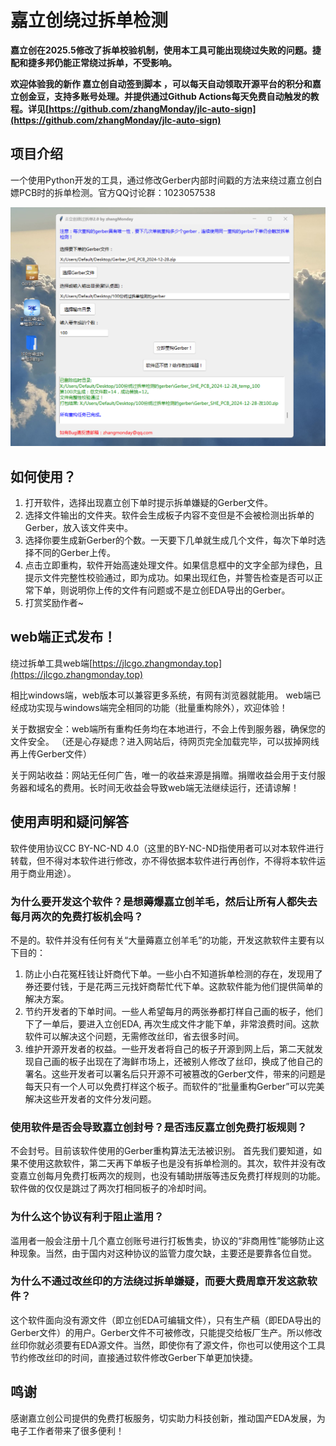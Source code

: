 # 嘉立创绕过拆单检测

**嘉立创在2025.5修改了拆单校验机制，使用本工具可能出现绕过失败的问题。捷配和捷多邦仍能正常绕过拆单，不受影响。**

**欢迎体验我的新作 嘉立创自动签到脚本 ，可以每天自动领取开源平台的积分和嘉立创金豆，支持多账号处理。并提供通过Github Actions每天免费自动触发的教程。详见[https://github.com/zhangMonday/jlc-auto-sign](https://github.com/zhangMonday/jlc-auto-sign)**

## 项目介绍
一个使用Python开发的工具，通过修改Gerber内部时间戳的方法来绕过嘉立创白嫖PCB时的拆单检测。官方QQ讨论群：1023057538


![软件截图](/picture/软件截图.png)

## 如何使用？
1. 打开软件，选择出现嘉立创下单时提示拆单嫌疑的Gerber文件。
2. 选择文件输出的文件夹。软件会生成板子内容不变但是不会被检测出拆单的Gerber，放入该文件夹中。
3. 选择你要生成新Gerber的个数。一天要下几单就生成几个文件，每次下单时选择不同的Gerber上传。
4. 点击立即重构，软件开始高速处理文件。如果信息框中的文字全部为绿色，且提示文件完整性校验通过，即为成功。如果出现红色，并警告检查是否可以正常下单，则说明你上传的文件有问题或不是立创EDA导出的Gerber。
5. 打赏奖励作者~

## web端正式发布！
绕过拆单工具web端[https://jlcgo.zhangmonday.top](https://jlcgo.zhangmonday.top)

相比windows端，web版本可以兼容更多系统，有网有浏览器就能用。
web端已经成功实现与windows端完全相同的功能（批量重构除外），欢迎体验！

关于数据安全：web端所有重构任务均在本地进行，不会上传到服务器，确保您的文件安全。
（还是心存疑虑？进入网站后，待网页完全加载完毕，可以拔掉网线再上传Gerber文件）

关于网站收益：网站无任何广告，唯一的收益来源是捐赠。捐赠收益会用于支付服务器和域名的费用。长时间无收益会导致web端无法继续运行，还请谅解！

## 使用声明和疑问解答
软件使用协议CC BY-NC-ND 4.0（这里的BY-NC-ND指使用者可以对本软件进行转载，但不得对本软件进行修改，亦不得依据本软件进行再创作，不得将本软件运用于商业用途）。

### 为什么要开发这个软件？是想薅爆嘉立创羊毛，然后让所有人都失去每月两次的免费打板机会吗？
不是的。软件并没有任何有关“大量薅嘉立创羊毛”的功能，开发这款软件主要有以下目的：
1. 防止小白花冤枉钱让奸商代下单。一些小白不知道拆单检测的存在，发现用了券还要付钱，于是花两三元找奸商帮忙代下单。这款软件能为他们提供简单的解决方案。
2. 节约开发者的下单时间。一些人希望每月的两张券都打样自己画的板子，他们下了一单后，要进入立创EDA, 再次生成文件才能下单，非常浪费时间。这款软件可以解决这个问题，无需修改丝印，省去很多时间。
3. 维护开源开发者的权益。一些开发者将自己的板子开源到网上后，第二天就发现自己画的板子出现在了海鲜市场上，还被别人修改了丝印，换成了他自己的署名。这些开发者可以署名后只开源不可被篡改的Gerber文件，带来的问题是每天只有一个人可以免费打样这个板子。而软件的“批量重构Gerber”可以完美解决这些开发者的文件分发问题。

### 使用软件是否会导致嘉立创封号？是否违反嘉立创免费打板规则？
不会封号。目前该软件使用的Gerber重构算法无法被识别。
首先我们要知道，如果不使用这款软件，第二天再下单板子也是没有拆单检测的。其次，软件并没有改变嘉立创每月免费打板两次的规则，也没有辅助拼版等违反免费打样规则的功能。软件做的仅仅是跳过了两次打相同板子的冷却时间。

### 为什么这个协议有利于阻止滥用？
滥用者一般会注册十几个嘉立创账号进行打板售卖，协议的“非商用性”能够防止这种现象。当然，由于国内对这种协议的监管力度欠缺，主要还是要靠各位自觉。

### 为什么不通过改丝印的方法绕过拆单嫌疑，而要大费周章开发这款软件？
这个软件面向没有源文件（即立创EDA可编辑文件），只有生产稿（即EDA导出的Gerber文件）的用户。Gerber文件不可被修改，只能提交给板厂生产。所以修改丝印你就必须要有EDA源文件。当然，即使你有了源文件，你也可以使用这个工具节约修改丝印的时间，直接通过软件修改Gerber下单更加快捷。

## 鸣谢
感谢嘉立创公司提供的免费打板服务，切实助力科技创新，推动国产EDA发展，为电子工作者带来了很多便利！
